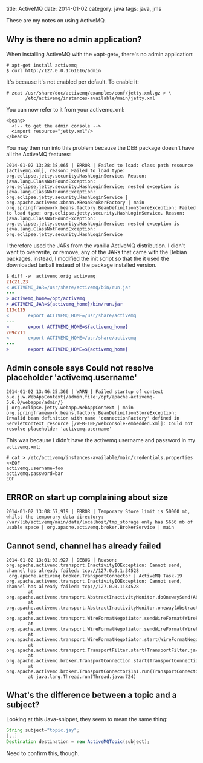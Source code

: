 title: ActiveMQ
date: 2014-01-02
category: java
tags: java, jms

These are my notes on using ActiveMQ.

## Why is there no admin application?

When installing ActiveMQ with the =apt-get=, there's no admin
application:

```
# apt-get install activemq
$ curl http://127.0.0.1:61616/admin
```

It's because it's not enabled per default. To enable it:
```
# zcat /usr/share/doc/activemq/examples/conf/jetty.xml.gz > \
       /etc/activemq/instances-available/main/jetty.xml
```
You can now refer to it from your activemq.xml:
```
<beans>
  <!-- to get the admin console -->
  <import resource="jetty.xml"/>
</beans>
```

You may then run into this problem because the DEB package doesn't
have all the ActiveMQ features:

```
2014-01-02 13:28:38,065 | ERROR | Failed to load: class path resource
[activemq.xml], reason: Failed to load type:
org.eclipse.jetty.security.HashLoginService. Reason:
java.lang.ClassNotFoundException:
org.eclipse.jetty.security.HashLoginService; nested exception is
java.lang.ClassNotFoundException:
org.eclipse.jetty.security.HashLoginService |
org.apache.activemq.xbean.XBeanBrokerFactory | main
org.springframework.beans.factory.BeanDefinitionStoreException: Failed
to load type: org.eclipse.jetty.security.HashLoginService. Reason:
java.lang.ClassNotFoundException:
org.eclipse.jetty.security.HashLoginService; nested exception is
java.lang.ClassNotFoundException:
org.eclipse.jetty.security.HashLoginService
```

I therefore used the JARs from the vanilla ActiveMQ distribution. I
didn't want to overwrite, or remove, any of the JARs that came with
the Debian packages, instead, I modified the init script so that the
it used the downloaded tarball instead of the package installed version.

```diff
$ diff -w  activemq.orig activemq
21c21,23
< ACTIVEMQ_JAR=/usr/share/activemq/bin/run.jar
---
> activemq_home=/opt/activemq
> ACTIVEMQ_JAR=${activemq_home}/bin/run.jar
113c115
<       export ACTIVEMQ_HOME=/usr/share/activemq
---
>       export ACTIVEMQ_HOME=${activemq_home}
209c211
<       export ACTIVEMQ_HOME=/usr/share/activemq
---
>       export ACTIVEMQ_HOME=${activemq_home}
```

## Admin console says Could not resolve placeholder 'activemq.username'

```
2014-01-02 13:46:25,366 | WARN | Failed startup of context
o.e.j.w.WebAppContext{/admin,file:/opt/apache-activemq-5.6.0/webapps/admin/}
| org.eclipse.jetty.webapp.WebAppContext | main
org.springframework.beans.factory.BeanDefinitionStoreException:
Invalid bean definition with name 'connectionFactory' defined in
ServletContext resource [/WEB-INF/webconsole-embedded.xml]: Could not
resolve placeholder 'activemq.username'
```

This was because I didn't have the activemq.username and password in
my `activemq.xml`:

```
# cat > /etc/activemq/instances-available/main/credentials.properties <<EOF
activemq.username=foo
activemq.password=bar
EOF
```


## ERROR on start up complaining about size

```
2014-01-02 13:08:57,919 | ERROR | Temporary Store limit is 50000 mb,
whilst the temporary data directory:
/var/lib/activemq/main/data/localhost/tmp_storage only has 5656 mb of
usable space | org.apache.activemq.broker.BrokerService | main
```

## Cannot send, channel has already failed
```
2014-01-02 13:01:02,927 | DEBUG | Reason: org.apache.activemq.transport.InactivityIOException: Cannot send, channel has already failed: tcp://127.0.0.1:34528 |
 org.apache.activemq.broker.TransportConnector | ActiveMQ Task-19
org.apache.activemq.transport.InactivityIOException: Cannot send, channel has already failed: tcp://127.0.0.1:34528
        at org.apache.activemq.transport.AbstractInactivityMonitor.doOnewaySend(AbstractInactivityMonitor.java:255)
        at org.apache.activemq.transport.AbstractInactivityMonitor.oneway(AbstractInactivityMonitor.java:244)
        at org.apache.activemq.transport.WireFormatNegotiator.sendWireFormat(WireFormatNegotiator.java:168)
        at org.apache.activemq.transport.WireFormatNegotiator.sendWireFormat(WireFormatNegotiator.java:84)
        at org.apache.activemq.transport.WireFormatNegotiator.start(WireFormatNegotiator.java:74)
        at org.apache.activemq.transport.TransportFilter.start(TransportFilter.java:58)
        at org.apache.activemq.broker.TransportConnection.start(TransportConnection.java:914)
        at org.apache.activemq.broker.TransportConnector$1$1.run(TransportConnector.java:227)
        at java.lang.Thread.run(Thread.java:724)
```

## What's the difference between a topic and a subject?

Looking at this Java-snippet, they seem to mean the same thing:

```java
String subject="topic.jay";
[..]
Destination destination = new ActiveMQTopic(subject);
```

Need to confirm this, though.

